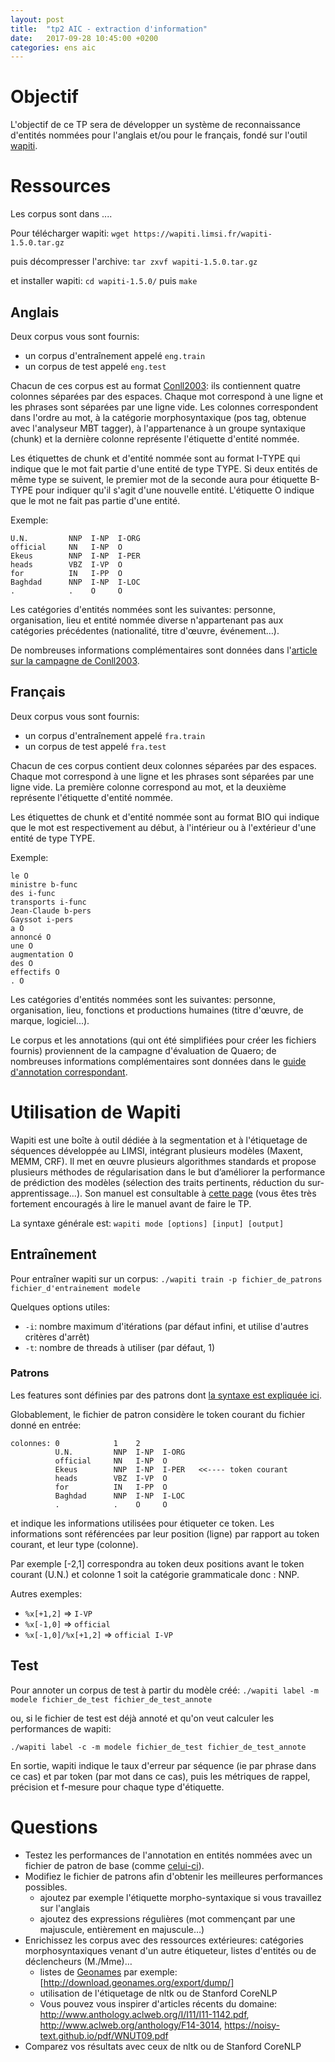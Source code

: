 ```yaml
---
layout: post
title:  "tp2 AIC - extraction d'information"
date:   2017-09-28 10:45:00 +0200
categories: ens aic
---
```


# Objectif


L'objectif de ce TP sera de développer un système de reconnaissance d'entités nommées pour l'anglais et/ou pour le français, fondé sur l'outil [wapiti](http://wapiti.limsi.fr/).

# Ressources

Les corpus sont dans ....


Pour télécharger wapiti:
`wget https://wapiti.limsi.fr/wapiti-1.5.0.tar.gz`

puis décompresser l'archive:
`tar zxvf wapiti-1.5.0.tar.gz`

et installer wapiti:
`cd wapiti-1.5.0/` puis `make`

## Anglais

Deux corpus vous sont fournis:
- un corpus d'entraînement appelé `eng.train`
- un corpus de test appelé `eng.test`

Chacun de ces corpus est au format [Conll2003](http://www.cnts.ua.ac.be/conll2003/ner/): ils contiennent quatre colonnes séparées par des espaces. Chaque mot correspond à une ligne et les phrases sont séparées par une ligne vide. Les colonnes correspondent dans l'ordre au mot, à la catégorie morphosyntaxique (pos tag, obtenue avec l'analyseur MBT tagger), à l'appartenance à un groupe syntaxique (chunk) et la dernière colonne représente l'étiquette d'entité nommée. 
	

Les étiquettes de chunk et d'entité nommée sont au format I-TYPE qui indique que le mot fait partie d'une entité de type TYPE. Si deux entités de même type se suivent, le premier mot de la seconde aura pour étiquette B-TYPE pour indiquer qu'il s'agit d'une nouvelle entité. L'étiquette O indique que le mot ne fait pas partie d'une entité.

Exemple:
```
U.N.         NNP  I-NP  I-ORG
official     NN   I-NP  O
Ekeus        NNP  I-NP  I-PER
heads        VBZ  I-VP  O
for          IN   I-PP  O
Baghdad      NNP  I-NP  I-LOC
.            .    O     O
```

Les catégories d'entités nommées sont les suivantes: personne, organisation, lieu et entité nommée diverse n'appartenant pas aux catégories précédentes (nationalité, titre d'œuvre, événement…).

De nombreuses informations complémentaires sont données dans l'[article sur la campagne de Conll2003](http://annlor.github.io/docs/conll2003_campaign.pdf).


## Français

Deux corpus vous sont fournis:
- un corpus d'entraînement appelé `fra.train`
- un corpus de test appelé `fra.test`

Chacun de ces corpus contient deux colonnes séparées par des espaces. Chaque mot correspond à une ligne et les phrases sont séparées par une ligne vide. La première colonne correspond au mot, et la deuxième représente l'étiquette d'entité nommée.

Les étiquettes ​de chunk et d'entité nommée sont au format BIO qui indique que le mot est respectivement au début, à l'intérieur ou à l'extérieur d'une entité de type TYPE.

Exemple:
```
le O
ministre b-func
des i-func
transports i-func
Jean-Claude b-pers
Gayssot i-pers
a O
annoncé O
une O
augmentation O
des O
effectifs O
. O
```
Les catégories d'entités nommées sont les suivantes: personne, organisation, lieu, fonctions et productions humaines (titre d'œuvre, de marque, logiciel...).

Le corpus et les annotations (qui ont été simplifiées pour créer les fichiers fournis) proviennent de la campagne d'évaluation de Quaero; de nombreuses informations complémentaires sont données dans le [guide d'annotation correspondant](https://annlor.github.io/docs/quaero-guide-annotation-2011.pdf).

# Utilisation de Wapiti

Wapiti est une boîte à outil dédiée à la segmentation et à l'étiquetage de séquences développée au LIMSI, intégrant plusieurs modèles (Maxent, MEMM, CRF). Il met en œuvre plusieurs algorithmes standards et propose plusieurs méthodes de régularisation dans le but d’améliorer la performance de prédiction des modèles (sélection des traits pertinents, réduction du sur-apprentissage…). Son manuel est consultable à [cette page](https://wapiti.limsi.fr/manual.html) (vous êtes très fortement encouragés à lire le manuel avant de faire le TP.

La syntaxe générale est:
`wapiti mode [options] [input] [output]`

## Entraînement
Pour entraîner wapiti sur un corpus:
`./wapiti train -p fichier_de_patrons fichier_d'entrainement modele`

Quelques options utiles:
- `-i`: nombre maximum d'itérations (par défaut infini, et utilise d'autres critères d'arrêt)
- `-t`: nombre de threads à utiliser (par défaut, 1)

### Patrons
Les features sont définies par des patrons dont [la syntaxe est expliquée ici](https://wapiti.limsi.fr/manual.html#patterns).

Globablement, le fichier de patron considère le token courant du fichier donné en entrée:
```
colonnes: 0            1    2
          U.N.         NNP  I-NP  I-ORG
          official     NN   I-NP  O
          Ekeus        NNP  I-NP  I-PER   <<---- token courant
          heads        VBZ  I-VP  O
          for          IN   I-PP  O
          Baghdad      NNP  I-NP  I-LOC
          .            .    O     O
```
et indique les informations utilisées pour étiqueter ce token. Les informations sont référencées par leur position (ligne) par rapport au token courant, et leur type (colonne).

Par exemple [-2,1] correspondra au token deux positions avant le token courant (U.N.) et colonne 1 soit la catégorie grammaticale donc : NNP.

Autres exemples:
- `%x[+1,2]` =>  `I-VP`
- `%x[-1,0]` => `official`
- `%x[-1,0]/%x[+1,2]` => `official I-VP`

## Test
Pour annoter un corpus de test à partir du modèle créé:
`./wapiti label -m modele fichier_de_test fichier_de_test_annote`

ou, si le fichier de test est déjà annoté et qu'on veut calculer les performances de wapiti:

`./wapiti label -c -m modele fichier_de_test fichier_de_test_annote`

En sortie, wapiti indique le taux d'erreur par séquence (ie par phrase dans ce cas) et par token (par mot dans ce cas), puis les métriques de rappel, précision et f-mesure pour chaque type d'étiquette.

# Questions


- Testez les performances de l'annotation en entités nommées avec un fichier de patron de base (comme [celui-ci](https://annlor.github.io/docs/pattern_basic.txy.tar.gz)).
- Modifiez le fichier de patrons afin d'obtenir les meilleures performances possibles.
  - ajoutez par exemple l'étiquette morpho-syntaxique si vous travaillez sur l'anglais
  - ajoutez des expressions régulières (mot commençant par une majuscule, entièrement en majuscule…)
- Enrichissez les corpus avec des ressources extérieures: catégories morphosyntaxiques venant d'un autre étiqueteur, listes d'entités ou de déclencheurs (M./Mme)…
  - listes de [Geonames](http://www.geonames.org/) par exemple: [http://download.geonames.org/export/dump/]
  - utilisation de l'étiquetage de nltk ou de Stanford CoreNLP
  - Vous pouvez vous inspirer d'articles récents du domaine: http://www.anthology.aclweb.org/I/I11/I11-1142.pdf, http://www.aclweb.org/anthology/F14-3014, https://noisy-text.github.io/pdf/WNUT09.pdf
- Comparez vos résultats avec ceux de nltk ou de Stanford CoreNLP

